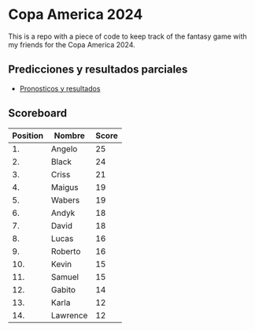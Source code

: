 # Copa America 2024

This is a repo with a piece of code to keep track of the fantasy game with my friends for the Copa America 2024.

## Predicciones y resultados parciales
- [Pronosticos y resultados](https://github.com/dasoto/polla/blob/main/master_plan.csv)
## Scoreboard

| Position | Nombre | Score |
| -------- | ------ | ----- |
|1. | Angelo | 25 |
|2. | Black | 24 |
|3. | Criss | 21 |
|4. | Maigus | 19 |
|5. | Wabers | 19 |
|6. | Andyk | 18 |
|7. | David | 18 |
|8. | Lucas | 16 |
|9. | Roberto | 16 |
|10. | Kevin | 15 |
|11. | Samuel | 15 |
|12. | Gabito | 14 |
|13. | Karla | 12 |
|14. | Lawrence | 12 |
